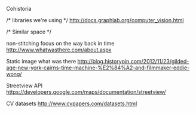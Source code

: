 Cohistoria

/* libraries we're using */
http://docs.graphlab.org/computer_vision.html




/* Similar space */

non-stitching focus on the way back in time
http://www.whatwasthere.com/about.aspx

Static image what was there
http://blog.historypin.com/2012/11/23/gilded-age-new-york-cairns-time-machine-%E2%84%A2-and-filmmaker-eddie-wong/


Streetview API
https://developers.google.com/maps/documentation/streetview/

CV datasets
http://www.cvpapers.com/datasets.html
